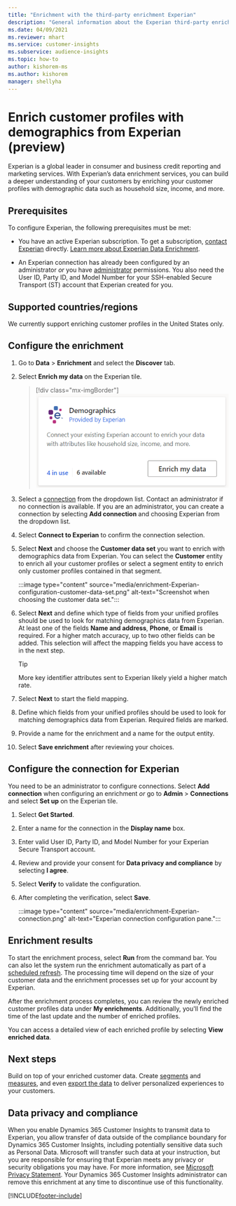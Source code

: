 ```yaml
---
title: "Enrichment with the third-party enrichment Experian"
description: "General information about the Experian third-party enrichment."
ms.date: 04/09/2021
ms.reviewer: mhart
ms.service: customer-insights
ms.subservice: audience-insights
ms.topic: how-to
author: kishorem-ms
ms.author: kishorem
manager: shellyha
---
```


# Enrich customer profiles with demographics from Experian (preview)

Experian is a global leader in consumer and business credit reporting and marketing services. With Experian’s data enrichment services, you can build a deeper understanding of your customers by enriching your customer profiles with demographic data such as household size, income, and more.

## Prerequisites

To configure Experian, the following prerequisites must be met:

- You have an active Experian subscription. To get a subscription, [contact Experian](https://www.experian.com/marketing-services/contact) directly. [Learn more about Experian Data Enrichment](https://www.experian.com/marketing-services/microsoft?cmpid=ems_web_mci_cdppage).

- An Experian connection has already been configured by an administrator *or* you have [administrator](permissions.md#administrator) permissions. You also need the User ID, Party ID, and Model Number for your SSH-enabled Secure Transport (ST) account that Experian created for you.

## Supported countries/regions

We currently support enriching customer profiles in the United States only.

## Configure the enrichment

1. Go to **Data** > **Enrichment** and select the **Discover** tab.

1. Select **Enrich my data** on the Experian tile.

   > [!div class="mx-imgBorder"]
   > ![Experian tile.](media/experian-tile.png "Experian tile")
   > 

1. Select a [connection](connections.md) from the dropdown list. Contact an administrator if no connection is available. If you are an administrator, you can create a connection by selecting **Add connection** and choosing Experian from the dropdown list. 

1. Select **Connect to Experian** to confirm the connection selection.

1.	Select **Next** and choose the **Customer data set** you want to enrich with demographics data from Experian. You can select the **Customer** entity to enrich all your customer profiles or select a segment entity to enrich only customer profiles contained in that segment.

    :::image type="content" source="media/enrichment-Experian-configuration-customer-data-set.png" alt-text="Screenshot when choosing the customer data set.":::

1. Select **Next** and define which type of fields from your unified profiles should be used to look for matching demographics data from Experian. At least one of the fields **Name and address**, **Phone**, or **Email** is required. For a higher match accuracy, up to two other fields can be added. This selection will affect the mapping fields you have access to in the next step.

    > [!TIP]
    > More key identifier attributes sent to Experian likely yield a higher match rate.

1. Select **Next** to start the field mapping.

1. Define which fields from your unified profiles should be used to look for matching demographics data from Experian. Required fields are marked.

1. Provide a name for the enrichment and a name for the output entity.

1. Select **Save enrichment** after reviewing your choices.

## Configure the connection for Experian 

You need to be an administrator to configure connections. Select **Add connection** when configuring an enrichment *or* go to **Admin** > **Connections** and select **Set up** on the Experian tile.

1. Select **Get Started**.

1. Enter a name for the connection in the **Display name** box.

1. Enter valid User ID, Party ID, and Model Number for your Experian Secure Transport account.

1. Review and provide your consent for **Data privacy and compliance** by selecting **I agree**.

1. Select **Verify** to validate the configuration.

1. After completing the verification, select **Save**.
   
   :::image type="content" source="media/enrichment-Experian-connection.png" alt-text="Experian connection configuration pane.":::

## Enrichment results

To start the enrichment process, select **Run** from the command bar. You can also let the system run the enrichment automatically as part of a [scheduled refresh](system.md#schedule-tab). The processing time will depend on the size of your customer data and the enrichment processes set up for your account by Experian.

After the enrichment process completes, you can review the newly enriched customer profiles data under **My enrichments**. Additionally, you'll find the time of the last update and the number of enriched profiles.

You can access a detailed view of each enriched profile by selecting **View enriched data**.

## Next steps

Build on top of your enriched customer data. Create [segments](segments.md) and [measures](measures.md), and even [export the data](export-destinations.md) to deliver personalized experiences to your customers.

## Data privacy and compliance

When you enable Dynamics 365 Customer Insights to transmit data to Experian, you allow transfer of data outside of the compliance boundary for Dynamics 365 Customer Insights, including potentially sensitive data such as Personal Data. Microsoft will transfer such data at your instruction, but you are responsible for ensuring that Experian meets any privacy or security obligations you may have. For more information, see [Microsoft Privacy Statement](https://go.microsoft.com/fwlink/?linkid=396732).
Your Dynamics 365 Customer Insights administrator can remove this enrichment at any time to discontinue use of this functionality.


[!INCLUDE[footer-include](../includes/footer-banner.md)]
